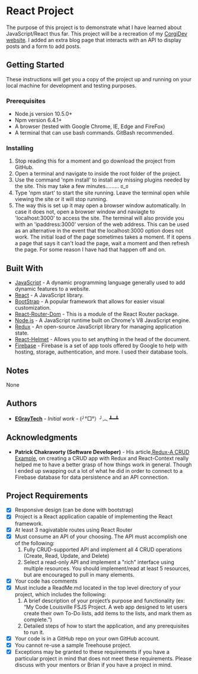 # React Project

The purpose of this project is to demonstrate what I have learned about JavaScript/React thus far. This project will be a recreation of my [CorgiDev website](http://corgidev.com). I added an extra blog page that interacts with an API to display posts and a form to add posts.

## Getting Started

These instructions will get you a copy of the project up and running on your local machine for development and testing purposes.

### Prerequisites

* Node.js version 10.5.0+
* Npm version 6.4.1+
* A browser (tested with Google Chrome, IE, Edge and FireFox)
* A terminal that can use bash commands. GitBash recommended.

### Installing
1. Stop reading this for a moment and go download the project from GitHub.
2. Open a terminal and navigate to inside the root folder of the project.
3. Use the command 'npm install' to install any missing plugins needed by the site. This may take a few minutes......... ಠ_ಠ
4. Type 'npm start' to start the site running. Leave the terminal open while viewing the site or it will stop running. 
5. The way this is set up it may open a browser window automatically. In case it does not, open a browser window and naviagte to 'localhost:3000' to access the site. The terminal will also provide you with an 'ipaddress:3000' version of the web address. This can be used as an alternative in the event that the localhost:3000 option does not work. The initial load of the page sometimes takes a moment. If it opens a page that says it can't load the page, wait a moment and then refresh the page. For some reason I have had that happen off and on.

## Built With
* [JavaScript](https://developer.mozilla.org/en-US/docs/Web/JavaScript) - A dynamic programming language generally used to add dynamic features to a website.
* [React](https://reactjs.org/) - A JavaScript library.
* [BootStrap](https://getbootstrap.com/docs/4.1/getting-started/introduction/) - A popular framework that allows for easier visual customization.
* [React-Router-Dom](https://www.npmjs.com/package/react-router-dom) - This is a module of the React Router package.
* [Node.js](https://nodejs.org/en/) - A JavaScript runtime built on Chrome's V8 JavaScript engine.
* [Redux](https://redux.js.org/) - An open-source JavaScript library for managing application state.
* [React-Helmet](https://jaketrent.com/post/change-page-title-in-react/) - Allows you to set anything in the head of the document.
* [Firebase](https://firebase.google.com/) - Firebase is a set of app tools offered by Google to help with hosting, storage, authentication, and more. I used their database tools.

## Notes
None

## Authors

* **[EGrayTech](https://github.com/EGrayTech)** - *Initial work* - (╯°□°）╯︵ ┻━┻

## Acknowledgments

* **Patrick Chakravorty (Software Developer)** - His article,[Redux-A CRUD Example](https://codeburst.io/redux-a-crud-example-abb834d763c9), on creating a CRUD app with Redux and React-Context really helped me to have a better grasp of how things work in general. Though I ended up swapping out a lot of what he did in order to connect to a Firebase database for data persistence and an API connection.

## Project Requirements
- [x] Responsive design (can be done with bootstrap)
- [x] Project is a React application capable of implementing the React framework.
- [x] At least 3 nagivatable routes using React Router
- [x] Must consume an API of your choosing. The API must accomplish one of the following:
    1. Fully CRUD-supported API and implement all 4 CRUD operations (Create, Read, Update, and Delete)
    2. Select a read-only API and implement a "rich" interface using multiple resources. You should implement/read at least 5 resources, but are encouraged to pull in many elements.
- [x] Your code has comments
- [x] Must include a ReadMe.md located in the top level directory of your project, which includes the following:
    1. A brief description of your project’s purpose and functionality (ex: “My Code Louisville FSJS Project. A web app designed to let users create their own To-Do lists, add items to the lists, and mark them as complete.”)
    2. Detailed steps of how to start the application, and any prerequisites to run it.
- [x] Your code is in a GitHub repo on your own GitHub account.
- [x] You cannot re-use a sample Treehouse project.
- [x] Exceptions may be granted to these requirements if you have a particular project in mind that does not meet these requirements. Please discuss with your mentors or Brian if you have a project in mind.
